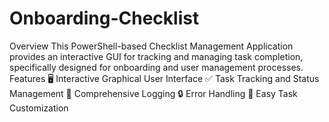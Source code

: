 # Onboarding-Checklist
Overview
This PowerShell-based Checklist Management Application provides an interactive GUI for tracking and managing task completion, specifically designed for onboarding and user management processes.
Features
🖥️ Interactive Graphical User Interface
✅ Task Tracking and Status Management
📝 Comprehensive Logging
🔒 Error Handling
🚀 Easy Task Customization
